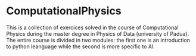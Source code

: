 # ComputationalPhysics
This is a collection of exercices solved in the course of Computational Physics during the master degree in Physics of Data (university of Padua).
The entire course is divided in two modules: the first one is an introduction to python leanguage while the second is more specific to AI.
